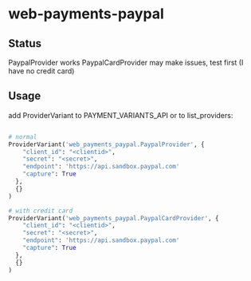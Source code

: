 web-payments-paypal
===================

Status
------
PaypalProvider works
PaypalCardProvider may make issues, test first (I have no credit card)

Usage
-----

add ProviderVariant to PAYMENT_VARIANTS_API or to list_providers:

``` python

# normal
ProviderVariant('web_payments_paypal.PaypalProvider', {
    "client_id": "<clientid>",
    "secret": "<secret>",
    "endpoint": 'https://api.sandbox.paypal.com'
    "capture": True
  },
  {}
)

# with credit card
ProviderVariant('web_payments_paypal.PaypalCardProvider', {
    "client_id": "<clientid>",
    "secret": "<secret>",
    "endpoint": 'https://api.sandbox.paypal.com'
    "capture": True
  },
  {}
)

```
